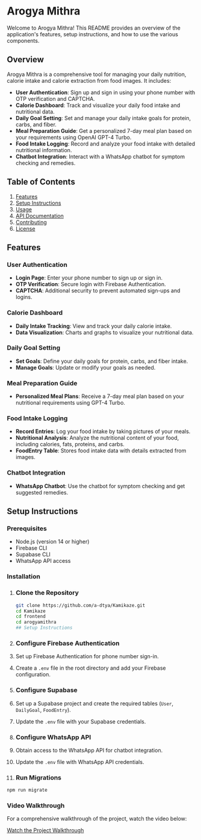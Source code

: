 # Arogya Mithra

Welcome to Arogya Mithra! This README provides an overview of the application's features, setup instructions, and how to use the various components.

## Overview

Arogya Mithra is a comprehensive tool for managing your daily nutrition, calorie intake and calorie extraction from food images. It includes:

- **User Authentication**: Sign up and sign in using your phone number with OTP verification and CAPTCHA.
- **Calorie Dashboard**: Track and visualize your daily food intake and nutritional data.
- **Daily Goal Setting**: Set and manage your daily intake goals for protein, carbs, and fiber.
- **Meal Preparation Guide**: Get a personalized 7-day meal plan based on your requirements using OpenAI GPT-4 Turbo.
- **Food Intake Logging**: Record and analyze your food intake with detailed nutritional information.
- **Chatbot Integration**: Interact with a WhatsApp chatbot for symptom checking and remedies.

## Table of Contents

1. [Features](#features)
2. [Setup Instructions](#setup-instructions)
3. [Usage](#usage)
4. [API Documentation](#api-documentation)
5. [Contributing](#contributing)
6. [License](#license)

## Features

### User Authentication

- **Login Page**: Enter your phone number to sign up or sign in.
- **OTP Verification**: Secure login with Firebase Authentication.
- **CAPTCHA**: Additional security to prevent automated sign-ups and logins.

### Calorie Dashboard

- **Daily Intake Tracking**: View and track your daily calorie intake.
- **Data Visualization**: Charts and graphs to visualize your nutritional data.

### Daily Goal Setting

- **Set Goals**: Define your daily goals for protein, carbs, and fiber intake.
- **Manage Goals**: Update or modify your goals as needed.

### Meal Preparation Guide

- **Personalized Meal Plans**: Receive a 7-day meal plan based on your nutritional requirements using GPT-4 Turbo.

### Food Intake Logging

- **Record Entries**: Log your food intake by taking pictures of your meals.
- **Nutritional Analysis**: Analyze the nutritional content of your food, including calories, fats, proteins, and carbs.
- **FoodEntry Table**: Stores food intake data with details extracted from images.

### Chatbot Integration

- **WhatsApp Chatbot**: Use the chatbot for symptom checking and get suggested remedies.

## Setup Instructions

### Prerequisites

- Node.js (version 14 or higher)
- Firebase CLI
- Supabase CLI
- WhatsApp API access

### Installation

1. ### Clone the Repository

   ```bash
   git clone https://github.com/a-dtya/Kamikaze.git
   cd Kamikaze
   cd frontend
   cd arogyamithra
   ## Setup Instructions

2. ### Configure Firebase Authentication

1. Set up Firebase Authentication for phone number sign-in.
2. Create a `.env` file in the root directory and add your Firebase configuration.

3. ### Configure Supabase

1. Set up a Supabase project and create the required tables (`User`, `DailyGoal`, `FoodEntry`).
2. Update the `.env` file with your Supabase credentials.

4. ### Configure WhatsApp API

1. Obtain access to the WhatsApp API for chatbot integration.
2. Update the `.env` file with WhatsApp API credentials.

5. ### Run Migrations

```bash
npm run migrate
```

### Video Walkthrough

For a comprehensive walkthrough of the project, watch the video below:

[Watch the Project Walkthrough](https://drive.google.com/file/d/1Kw_NGv_KdJePXwh7rymTdL_pzz-T1BLg/view?usp=sharing)
